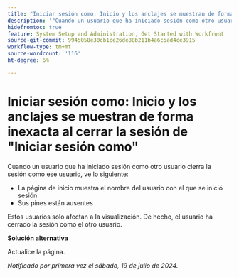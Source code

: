 ```yaml
---
title: "Iniciar sesión como: Inicio y los anclajes se muestran de forma inexacta al cerrar la sesión de Iniciar sesión como"
description: '"Cuando un usuario que ha iniciado sesión como otro usuario cierra la sesión de ese usuario, ve los siguientes problemas en su pantalla de inicio".'
hidefromtoc: true
feature: System Setup and Administration, Get Started with Workfront
source-git-commit: 9945058e30cb1ce26de88b211b4a6c5ad4ce3915
workflow-type: tm+mt
source-wordcount: '116'
ht-degree: 6%

---
```



# Iniciar sesión como: Inicio y los anclajes se muestran de forma inexacta al cerrar la sesión de &quot;Iniciar sesión como&quot;

Cuando un usuario que ha iniciado sesión como otro usuario cierra la sesión como ese usuario, ve lo siguiente:

* La página de inicio muestra el nombre del usuario con el que se inició sesión
* Sus pines están ausentes

Estos usuarios solo afectan a la visualización. De hecho, el usuario ha cerrado la sesión como el otro usuario.

**Solución alternativa**

Actualice la página.

_Notificado por primera vez el sábado, 19 de julio de 2024._
